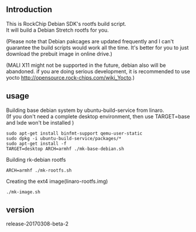 ## Introduction
This is RockChip Debian SDK's rootfs build script.  
It will build a Debian Stretch rootfs for you. 

(Please note that Debian pakcages are updated frequently and I can't guarantee the build scripts would work all the time. It's better for you to just download the prebuit image in online drive.)

(MALI X11 might not be supported in the future, debian also will be abandoned. if you are doing serious development, it is recommended to use yocto
http://opensource.rock-chips.com/wiki_Yocto.)

## usage
Building base debian system by ubuntu-build-service from linaro.  
(If you don't need a complete desktop environment, then use TARGET=base and lxde won't be installed )
	
	sudo apt-get install binfmt-support qemu-user-static
	sudo dpkg -i ubuntu-build-service/packages/*
	sudo apt-get install -f
	TARGET=desktop ARCH=armhf ./mk-base-debian.sh

Building rk-debian rootfs

	ARCH=armhf ./mk-rootfs.sh

Creating the ext4 image(linaro-rootfs.img)

	./mk-image.sh


## version
release-20170308-beta-2
